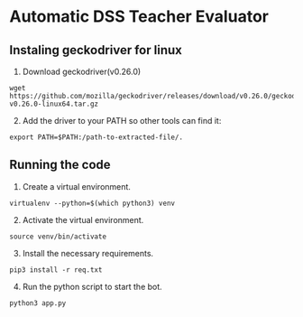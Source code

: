 # Automatic DSS Teacher Evaluator 

## Instaling geckodriver for linux


1. Download geckodriver(v0.26.0)
```
wget https://github.com/mozilla/geckodriver/releases/download/v0.26.0/geckodriver-v0.26.0-linux64.tar.gz
```
2. Add the driver to your PATH so other tools can find it:

```
export PATH=$PATH:/path-to-extracted-file/.
```

## Running the code
1. Create a virtual environment.

```
virtualenv --python=$(which python3) venv
```

2. Activate the virtual environment.

```
source venv/bin/activate
```

3. Install the necessary requirements.

```
pip3 install -r req.txt
```

4. Run the python script to start the bot.

```
python3 app.py
```



